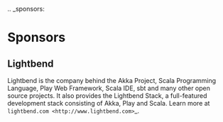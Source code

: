 .. _sponsors:

Sponsors
========

Lightbend
---------

Lightbend is the company behind the Akka Project, Scala Programming Language,
Play Web Framework, Scala IDE, sbt and many other open source
projects. It also provides the Lightbend Stack, a full-featured development
stack consisting of Akka, Play and Scala. Learn more at
`lightbend.com <http://www.lightbend.com>`_.
